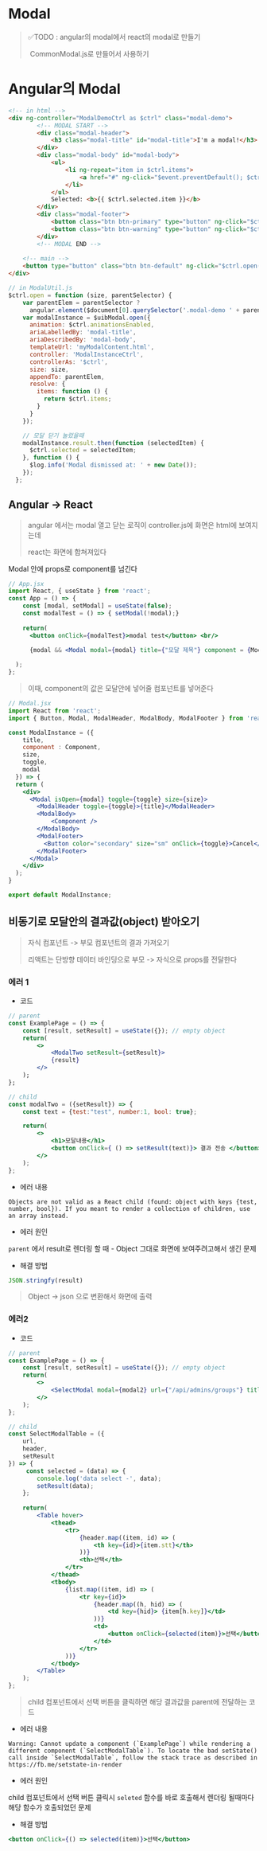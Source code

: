 # Modal

> ✅TODO : angular의 modal에서 react의 modal로 만들기
>
> ​                   CommonModal.js로 만들어서 사용하기



# Angular의 Modal

~~~html
<!-- in html -->
<div ng-controller="ModalDemoCtrl as $ctrl" class="modal-demo">
        <!-- MODAL START -->
    	<div class="modal-header">
            <h3 class="modal-title" id="modal-title">I'm a modal!</h3>
        </div>
        <div class="modal-body" id="modal-body">
            <ul>
                <li ng-repeat="item in $ctrl.items">
                    <a href="#" ng-click="$event.preventDefault(); $ctrl.selected.item = item">{{ item }}</a>
                </li>
            </ul>
            Selected: <b>{{ $ctrl.selected.item }}</b>
        </div>
        <div class="modal-footer">
            <button class="btn btn-primary" type="button" ng-click="$ctrl.ok()">OK</button>
            <button class="btn btn-warning" type="button" ng-click="$ctrl.cancel()">Cancel</button>
        </div>
    	<!-- MODAL END -->
    
    <!-- main -->
    <button type="button" class="btn btn-default" ng-click="$ctrl.open()">Open me!</button>
</div>
~~~



~~~js
// in ModalUtil.js
$ctrl.open = function (size, parentSelector) {
    var parentElem = parentSelector ? 
      angular.element($document[0].querySelector('.modal-demo ' + parentSelector)) : undefined;
    var modalInstance = $uibModal.open({
      animation: $ctrl.animationsEnabled,
      ariaLabelledBy: 'modal-title',
      ariaDescribedBy: 'modal-body',
      templateUrl: 'myModalContent.html',
      controller: 'ModalInstanceCtrl',
      controllerAs: '$ctrl',
      size: size,
      appendTo: parentElem,
      resolve: {
        items: function () {
          return $ctrl.items;
        }
      }
    });

    // 모달 닫기 눌렀을때
    modalInstance.result.then(function (selectedItem) {
      $ctrl.selected = selectedItem;
    }, function () {
      $log.info('Modal dismissed at: ' + new Date());
    });
  };
~~~





## Angular -> React

> angular 에서는 modal 열고 닫는 로직이 controller.js에 화면은 html에 보여지는데
>
> react는 화면에 합쳐져있다



Modal 안에 props로 component를 넘긴다

~~~jsx
// App.jsx
import React, { useState } from 'react';
const App = () => {
  	const [modal, setModal] = useState(false);
    const modalTest = () => { setModal(!modal);}
    
    return(
      <button onClick={modalTest}>modal test</button> <br/>

      {modal && <Modal modal={modal} title={"모달 제목"} component = {ModalTwo} size={'lg'} toggle={modalTest}/>}
    
  );  
};
~~~

> 이때, component의 값은 모달안에 넣어줄 컴포넌트를 넣어준다

~~~jsx
// Modal.jsx
import React from 'react';
import { Button, Modal, ModalHeader, ModalBody, ModalFooter } from 'reactstrap';

const ModalInstance = ({
    title,
    component : Component,
    size,
    toggle,
    modal
  }) => {
  return (
    <div>
      <Modal isOpen={modal} toggle={toggle} size={size}>
        <ModalHeader toggle={toggle}>{title}</ModalHeader>
        <ModalBody>
            <Component />
        </ModalBody>
        <ModalFooter>
          <Button color="secondary" size="sm" onClick={toggle}>Cancel</Button>
        </ModalFooter>
      </Modal>
    </div>
  );
}

export default ModalInstance;
~~~





## 비동기로 모달안의 결과값(object) 받아오기

> 자식 컴포넌트 -> 부모 컴포넌트의 결과 가져오기
>
> 리액트는 단방향 데이터 바인딩으로 부모 -> 자식으로 props를 전달한다



### 에러 1

- 코드

~~~jsx
// parent
const ExamplePage = () => {
    const [result, setResult] = useState({}); // empty object
    return(
        <>
        	<ModalTwo setResult={setResult}>
        	{result}
        </>
    );
};
~~~

~~~jsx
// child
const modalTwo = ({setResult}) => {
    const text = {test:"test", number:1, bool: true};

    return(
        <>
            <h1>모달내용</h1>
            <button onClick={ () => setResult(text)}> 결과 전송 </button>
        </>
    );
};
~~~

- 에러 내용

~~~
Objects are not valid as a React child (found: object with keys {test, number, bool}). If you meant to render a collection of children, use an array instead.
~~~

- 에러 원인

`parent` 에서 result로 렌더링 할 때 - Object 그대로 화면에 보여주려고해서 생긴 문제

- 해결 방법

~~~js
JSON.stringfy(result)
~~~

> Object -> json 으로 변환해서 화면에 출력



### 에러2

- 코드

~~~jsx
// parent
const ExamplePage = () => {
    const [result, setResult] = useState({}); // empty object
    return(
        <>
        	<SelectModal modal={modal2} url={"/api/admins/groups"} title={"제목"} header={header} toggle={selectModalTest} setResult={setResult}/>
        </>
    );
};
~~~

~~~jsx
// child
const SelectModalTable = ({
    url,
    header,
    setResult
}) => {
     const selected = (data) => {
        console.log('data select -', data);
        setResult(data);
    };
    
    return(
        <Table hover>
            <thead>
                <tr>
                    {header.map((item, id) => (
                        <th key={id}>{item.stt}</th>
                    ))}
                    <th>선택</th>
                </tr>
            </thead>
            <tbody>
                {list.map((item, id) => (
                    <tr key={id}>
                        {header.map((h, hid) => (
                            <td key={hid}> {item[h.key]}</td>
                        ))}
                        <td>
                            <button onClick={selected(item)}>선택</button>
                        </td>
                    </tr>
                ))}
            </tbody>
        </Table>
    );
};
~~~

> child 컴포넌트에서 선택 버튼을 클릭하면 해당 결과값을 parent에 전달하는 코드

- 에러 내용

~~~
Warning: Cannot update a component (`ExamplePage`) while rendering a different component (`SelectModalTable`). To locate the bad setState() call inside `SelectModalTable`, follow the stack trace as described in https://fb.me/setstate-in-render
~~~

- 에러 원인

child 컴포넌트에서 선택 버튼 클릭시  `seleted` 함수를 바로 호출해서 렌더링 될때마다 해당 함수가 호출되었던 문제

- 해결 방법

~~~jsx
<button onClick={() => selected(item)}>선택</button>
~~~

